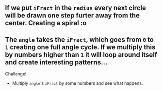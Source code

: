 If we put `iFract` in the `radius` every next circle will be drawn one step furter away from the center. Creating a spiral :o
---
The `angle` takes the `iFract`, which goes from `0` to `1` creating one full angle cycle. If we multiply this by numbers higher than `1` it will loop around itself and create interesting patterns...
---
Challenge! 
- Multiply `angle`'s `iFract` by some numbers and see what happens.